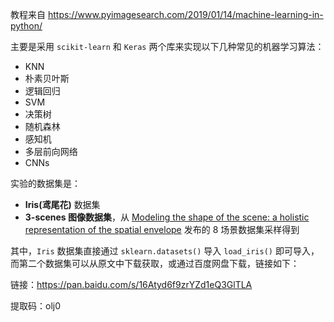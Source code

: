 教程来自 https://www.pyimagesearch.com/2019/01/14/machine-learning-in-python/

主要是采用 `scikit-learn`  和 `Keras` 两个库来实现以下几种常见的机器学习算法：

- KNN
- 朴素贝叶斯
- 逻辑回归
- SVM
- 决策树
- 随机森林
- 感知机
- 多层前向网络
- CNNs

实验的数据集是：

- **Iris(鸢尾花)** 数据集
- **3-scenes 图像数据集**，从 [Modeling the shape of the scene: a holistic representation of the spatial envelope](http://people.csail.mit.edu/torralba/code/spatialenvelope/) 发布的 8 场景数据集采样得到

其中，`Iris` 数据集直接通过 `sklearn.datasets()` 导入 `load_iris()` 即可导入，而第二个数据集可以从原文中下载获取，或通过百度网盘下载，链接如下：

链接：https://pan.baidu.com/s/16Atyd6f9zrYZd1eQ3GlTLA 

提取码：olj0   

